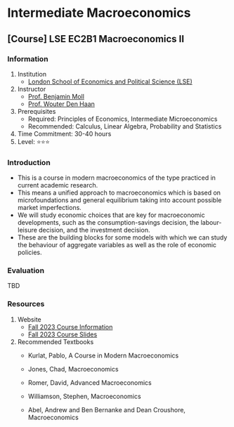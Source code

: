 # Intermediate Macroeconomics

## [Course] LSE EC2B1 Macroeconomics II

### Information

1. Institution
   - [London School of Economics and Political Science (LSE)](https://www.lse.ac.uk/)
2. Instructor
    - [Prof. Benjamin Moll](https://benjaminmoll.com/)
    - [Prof. Wouter Den Haan](http://www.wouterdenhaan.com/)
3. Prerequisites
    - Required: Principles of Economics, Intermediate Microeconomics
    - Recommended: Calculus, Linear Algebra, Probability and Statistics
4. Time Commitment: 30-40 hours
5. Level: ⭐⭐⭐

### Introduction

- This is a course in modern macroeconomics of the type practiced in current academic research.
- This means a unified approach to macroeconomics which is based on microfoundations and general equilibrium taking into account possible market imperfections.
- We will study economic choices that are key for macroeconomic developments, such as the consumption-savings decision, the labour-leisure decision, and the investment decision.
- These are the building blocks for some models with which we can study the behaviour of aggregate variables as well as the role of economic policies.

### Evaluation

TBD

### Resources

1. Website
   - [Fall 2023 Course Information](https://www.lse.ac.uk/resources/calendar/courseGuides/EC/2023_EC2B1.htm)
   - [Fall 2023 Course Slides](https://benjaminmoll.com/lectures/)
2. Recommended Textbooks
   - Kurlat, Pablo, A Course in Modern Macroeconomics

   - Jones, Chad, Macroeconomics
   - Romer, David, Advanced Macroeconomics
   - Williamson, Stephen, Macroeconomics
   - Abel, Andrew and Ben Bernanke and Dean Croushore, Macroeconomics